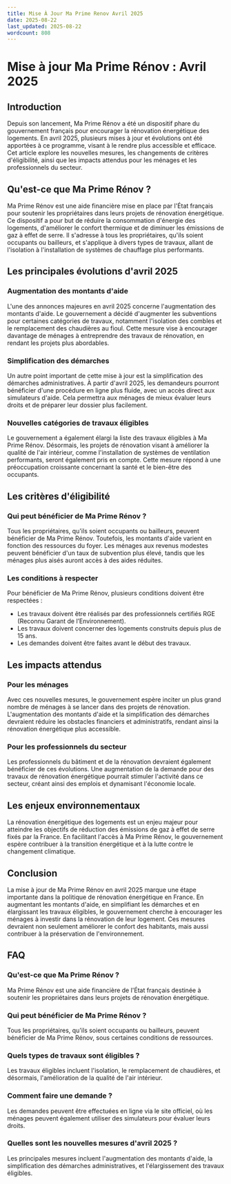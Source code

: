 ```yaml
---
title: Mise À Jour Ma Prime Renov Avril 2025
date: 2025-08-22
last_updated: 2025-08-22
wordcount: 808
---
```


# Mise à jour Ma Prime Rénov : Avril 2025

## Introduction

Depuis son lancement, Ma Prime Rénov a été un dispositif phare du gouvernement français pour encourager la rénovation énergétique des logements. En avril 2025, plusieurs mises à jour et évolutions ont été apportées à ce programme, visant à le rendre plus accessible et efficace. Cet article explore les nouvelles mesures, les changements de critères d'éligibilité, ainsi que les impacts attendus pour les ménages et les professionnels du secteur.

## Qu'est-ce que Ma Prime Rénov ?

Ma Prime Rénov est une aide financière mise en place par l'État français pour soutenir les propriétaires dans leurs projets de rénovation énergétique. Ce dispositif a pour but de réduire la consommation d'énergie des logements, d'améliorer le confort thermique et de diminuer les émissions de gaz à effet de serre. Il s'adresse à tous les propriétaires, qu'ils soient occupants ou bailleurs, et s'applique à divers types de travaux, allant de l'isolation à l'installation de systèmes de chauffage plus performants.

## Les principales évolutions d'avril 2025

### Augmentation des montants d'aide

L'une des annonces majeures en avril 2025 concerne l'augmentation des montants d'aide. Le gouvernement a décidé d'augmenter les subventions pour certaines catégories de travaux, notamment l'isolation des combles et le remplacement des chaudières au fioul. Cette mesure vise à encourager davantage de ménages à entreprendre des travaux de rénovation, en rendant les projets plus abordables.

### Simplification des démarches

Un autre point important de cette mise à jour est la simplification des démarches administratives. À partir d'avril 2025, les demandeurs pourront bénéficier d'une procédure en ligne plus fluide, avec un accès direct aux simulateurs d'aide. Cela permettra aux ménages de mieux évaluer leurs droits et de préparer leur dossier plus facilement.

### Nouvelles catégories de travaux éligibles

Le gouvernement a également élargi la liste des travaux éligibles à Ma Prime Rénov. Désormais, les projets de rénovation visant à améliorer la qualité de l'air intérieur, comme l'installation de systèmes de ventilation performants, seront également pris en compte. Cette mesure répond à une préoccupation croissante concernant la santé et le bien-être des occupants.

## Les critères d'éligibilité

### Qui peut bénéficier de Ma Prime Rénov ?

Tous les propriétaires, qu'ils soient occupants ou bailleurs, peuvent bénéficier de Ma Prime Rénov. Toutefois, les montants d'aide varient en fonction des ressources du foyer. Les ménages aux revenus modestes peuvent bénéficier d'un taux de subvention plus élevé, tandis que les ménages plus aisés auront accès à des aides réduites.

### Les conditions à respecter

Pour bénéficier de Ma Prime Rénov, plusieurs conditions doivent être respectées :

- Les travaux doivent être réalisés par des professionnels certifiés RGE (Reconnu Garant de l’Environnement).
- Les travaux doivent concerner des logements construits depuis plus de 15 ans.
- Les demandes doivent être faites avant le début des travaux.

## Les impacts attendus

### Pour les ménages

Avec ces nouvelles mesures, le gouvernement espère inciter un plus grand nombre de ménages à se lancer dans des projets de rénovation. L'augmentation des montants d'aide et la simplification des démarches devraient réduire les obstacles financiers et administratifs, rendant ainsi la rénovation énergétique plus accessible.

### Pour les professionnels du secteur

Les professionnels du bâtiment et de la rénovation devraient également bénéficier de ces évolutions. Une augmentation de la demande pour des travaux de rénovation énergétique pourrait stimuler l'activité dans ce secteur, créant ainsi des emplois et dynamisant l'économie locale.

## Les enjeux environnementaux

La rénovation énergétique des logements est un enjeu majeur pour atteindre les objectifs de réduction des émissions de gaz à effet de serre fixés par la France. En facilitant l'accès à Ma Prime Rénov, le gouvernement espère contribuer à la transition énergétique et à la lutte contre le changement climatique.

## Conclusion

La mise à jour de Ma Prime Rénov en avril 2025 marque une étape importante dans la politique de rénovation énergétique en France. En augmentant les montants d'aide, en simplifiant les démarches et en élargissant les travaux éligibles, le gouvernement cherche à encourager les ménages à investir dans la rénovation de leur logement. Ces mesures devraient non seulement améliorer le confort des habitants, mais aussi contribuer à la préservation de l'environnement.

## FAQ

### Qu'est-ce que Ma Prime Rénov ?

Ma Prime Rénov est une aide financière de l'État français destinée à soutenir les propriétaires dans leurs projets de rénovation énergétique.

### Qui peut bénéficier de Ma Prime Rénov ?

Tous les propriétaires, qu'ils soient occupants ou bailleurs, peuvent bénéficier de Ma Prime Rénov, sous certaines conditions de ressources.

### Quels types de travaux sont éligibles ?

Les travaux éligibles incluent l'isolation, le remplacement de chaudières, et désormais, l'amélioration de la qualité de l'air intérieur.

### Comment faire une demande ?

Les demandes peuvent être effectuées en ligne via le site officiel, où les ménages peuvent également utiliser des simulateurs pour évaluer leurs droits.

### Quelles sont les nouvelles mesures d'avril 2025 ?

Les principales mesures incluent l'augmentation des montants d'aide, la simplification des démarches administratives, et l'élargissement des travaux éligibles.